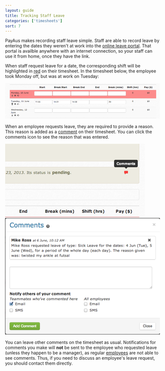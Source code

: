 ```yaml
---
layout: guide
title: Tracking Staff Leave
categories: ['timesheets']
sort: 7
---
```


PayAus makes recording staff leave simple. Staff are able to record leave by entering the dates they weren't at work into the [online leave portal](../../portals/leave). That portal is availble anywhere with an internet connection, so your staff can use it from home, once they have the link.

When staff request leave for a date, the corresponding shift will be highlighted in [red](../colours/) on their timesheet. In the timesheet below, the employee took Monday off, but was at work on Tuesday:

![A timesheet with one day of leave requested](/img/timesheets/leave_requested.png)

When an employee requests leave, they are required to provide a reason. This reason is added as a [comment](../../notifications/comments/) on their timesheet. You can click the comments icon to see the reason that was entered.

![A timesheet with a comment](/img/notifications/comments_icon_timesheet.png)
![Leave request comment](/img/notifications/leave_request_comment.png)

You can leave other comments on the timesheet as usual. Notifications for comments you make will **not** be sent to the employee who requested leave (unless they happen to be a manager), as regular [employees](../../staff/team/#roles) are not able to see comments. Thus, if you need to discuss an employee's leave request, you should contact them directly.